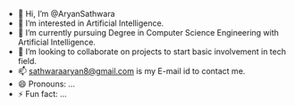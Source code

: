 - 👋 Hi, I’m @AryanSathwara
- 👀 I’m interested in Artificial Intelligence.
- 🌱 I’m currently pursuing Degree in Computer Science Engineering with Artificial Intelligence.
- 💞️ I’m looking to collaborate on projects to start basic involvement in tech field.
- 📫 sathwaraaryan8@gmail.com is my E-mail id to contact me.
- 😄 Pronouns: ...
- ⚡ Fun fact: ...

<!---
AryanSathwara/AryanSathwara is a ✨ special ✨ repository because its `README.md` (this file) appears on your GitHub profile.
You can click the Preview link to take a look at your changes.
--->

